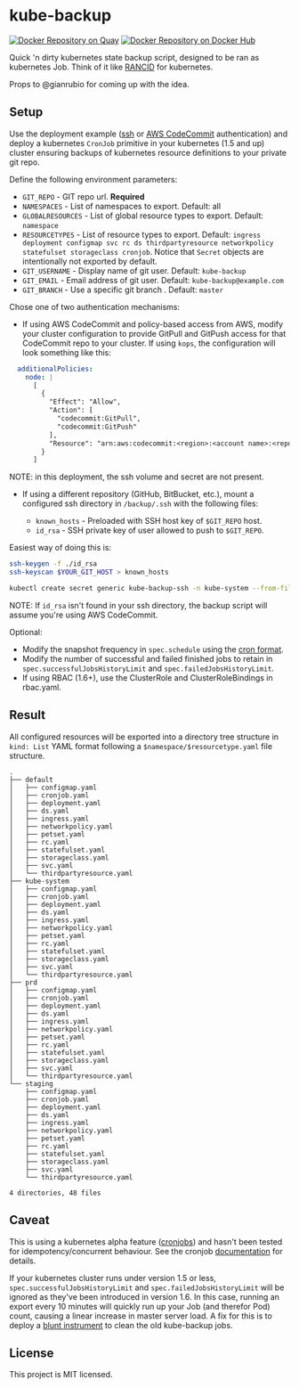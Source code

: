 kube-backup
===========
[![Docker Repository on Quay](https://quay.io/repository/digidentity/kube-backup/status "Docker Repository on Quay")](https://quay.io/repository/digidentity/kube-backup)
[![Docker Repository on Docker Hub](https://img.shields.io/docker/automated/ptlange/kube-backup.svg "Docker Repository on Docker Hub")](https://hub.docker.com/r/ptlange/kube-backup/)

Quick 'n dirty kubernetes state backup script, designed to be ran as kubernetes Job. Think of it like [RANCID](http://www.shrubbery.net/rancid/) for kubernetes.

Props to @gianrubio for coming up with the idea.

Setup
-----
Use the deployment example ([ssh](cronjob-ssh.yaml) or [AWS CodeCommit](cronjob-codecommit.yaml) authentication) and deploy a kubernetes `CronJob` primitive in your kubernetes (1.5 and up) cluster ensuring backups of kubernetes resource definitions to your private git repo.

Define the following environment parameters:
  * `GIT_REPO` - GIT repo url. **Required**
  * `NAMESPACES` - List of namespaces to export. Default: all
  * `GLOBALRESOURCES` - List of global resource types to export. Default: `namespace`
  * `RESOURCETYPES` - List of resource types to export. Default: `ingress deployment configmap svc rc ds thirdpartyresource networkpolicy statefulset storageclass cronjob`. Notice that `Secret` objects are intentionally not exported by default.
  * `GIT_USERNAME` - Display name of git user. Default: `kube-backup`
  * `GIT_EMAIL` - Email address of git user. Default: `kube-backup@example.com`
  * `GIT_BRANCH` - Use a specific git branch . Default: `master`

Chose one of two authentication mechanisms:

  * If using AWS CodeCommit and policy-based access from AWS, modify your cluster configuration to provide GitPull and GitPush access for that CodeCommit repo to your cluster. If using `kops`, the configuration will look something like this:

  ```yaml
    additionalPolicies:
      node: |
        [
          {
            "Effect": "Allow",
            "Action": [
              "codecommit:GitPull",
              "codecommit:GitPush"
            ],
            "Resource": "arn:aws:codecommit:<region>:<account name>:<repo-name>"
          }
        ]
  ```

  NOTE: in this deployment, the ssh volume and secret are not present.


  * If using a different repository (GitHub, BitBucket, etc.), mount a configured ssh directory in `/backup/.ssh` with the following files:

    * `known_hosts` - Preloaded with SSH host key of `$GIT_REPO` host.
    * `id_rsa` - SSH private key of user allowed to push to `$GIT_REPO`.

  Easiest way of doing this is:
  ```bash
  ssh-keygen -f ./id_rsa
  ssh-keyscan $YOUR_GIT_HOST > known_hosts

  kubectl create secret generic kube-backup-ssh -n kube-system --from-file=id_rsa --from-file=known_hosts
  ```

  NOTE: If `id_rsa` isn't found in your ssh directory, the backup script will assume you're using AWS CodeCommit.

Optional:
  * Modify the snapshot frequency in `spec.schedule` using the [cron format](https://en.wikipedia.org/wiki/Cron).
  * Modify the number of successful and failed finished jobs to retain in `spec.successfulJobsHistoryLimit` and `spec.failedJobsHistoryLimit`.
  * If using RBAC (1.6+), use the ClusterRole and ClusterRoleBindings in rbac.yaml.

Result
------
All configured resources will be exported into a directory tree structure in `kind: List` YAML format following a `$namespace/$resourcetype.yaml` file structure.

```
.
├── default
│   ├── configmap.yaml
│   ├── cronjob.yaml
│   ├── deployment.yaml
│   ├── ds.yaml
│   ├── ingress.yaml
│   ├── networkpolicy.yaml
│   ├── petset.yaml
│   ├── rc.yaml
│   ├── statefulset.yaml
│   ├── storageclass.yaml
│   ├── svc.yaml
│   └── thirdpartyresource.yaml
├── kube-system
│   ├── configmap.yaml
│   ├── cronjob.yaml
│   ├── deployment.yaml
│   ├── ds.yaml
│   ├── ingress.yaml
│   ├── networkpolicy.yaml
│   ├── petset.yaml
│   ├── rc.yaml
│   ├── statefulset.yaml
│   ├── storageclass.yaml
│   ├── svc.yaml
│   └── thirdpartyresource.yaml
├── prd
│   ├── configmap.yaml
│   ├── cronjob.yaml
│   ├── deployment.yaml
│   ├── ds.yaml
│   ├── ingress.yaml
│   ├── networkpolicy.yaml
│   ├── petset.yaml
│   ├── rc.yaml
│   ├── statefulset.yaml
│   ├── storageclass.yaml
│   ├── svc.yaml
│   └── thirdpartyresource.yaml
└── staging
    ├── configmap.yaml
    ├── cronjob.yaml
    ├── deployment.yaml
    ├── ds.yaml
    ├── ingress.yaml
    ├── networkpolicy.yaml
    ├── petset.yaml
    ├── rc.yaml
    ├── statefulset.yaml
    ├── storageclass.yaml
    ├── svc.yaml
    └── thirdpartyresource.yaml

4 directories, 48 files
```

Caveat
------
This is using a kubernetes alpha feature ([cronjobs](https://kubernetes.io/docs/user-guide/jobs/#handling-pod-and-container-failures)) and hasn't been tested for idempotency/concurrent behaviour.  See the cronjob [documentation](https://kubernetes.io/docs/user-guide/cron-jobs/) for details.

If your kubernetes cluster runs under version 1.5 or less, `spec.successfulJobsHistoryLimit` and `spec.failedJobsHistoryLimit` will be ignored as they've been introduced in version 1.6. In this case, running an export every 10 minutes will quickly run up your Job (and therefor Pod) count, causing a linear increase in master server load. A fix for this is to deploy a [blunt instrument](job-cleanup.yaml) to clean the old kube-backup jobs.

License
-------
This project is MIT licensed.
